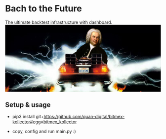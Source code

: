 # Bach to the Future
The ultimate backtest infrastructure with dashboard.
<img src="img/bach.jpg" align="center" />

## Setup & usage

- pip3 install git+https://github.com/quan-digital/bitmex-kollector#egg=bitmex_kollector

- copy, config and run main.py :)
